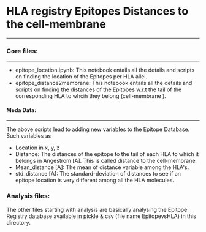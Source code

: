 # HLA registry Epitopes Distances to the cell-membrane
---


### Core files:
---
- epitope_location.ipynb: This notebook entails all the details and scripts on finding the location of the Epitopes per HLA allel. 
- epitope_distance2membrane: This notebook entails all the details and scripts on finding the distances of the Epitopes w.r.t the tail of the corresponding HLA to whcih they belong (cell-membrane ).

#### Meda Data:
---
The above scripts lead to adding new variables to the Epitope Database. Such variables as 
- Location in x, y, z
- Distance: The distances of the epitope to the tail of each HLA to which it belongs in Angestrom [A]. This is called distance to the cell-membrane.
- Mean_distance [A]: The mean of distance variable among the HLA's. 
- std_distance [A]: The standard-deviation of distances to see if an epitope location is very different among all the HLA molecules.

### Analysis files:
The other files starting with analysis are basically analysing the Epitope Registry database available in pickle & csv (file name EpitopevsHLA) in this directory.